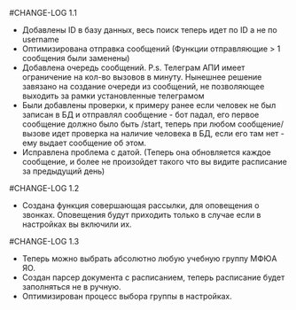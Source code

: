 #CHANGE-LOG 1.1

- Добавлены ID в базу данных, весь поиск теперь идет по ID а не по username
- Оптимизирована отправка сообщений (Функции отправляющие > 1 сообщения были заменены)
- Добавлена очередь сообщений. P.s. Телеграм АПИ имеет ограничение на кол-во вызовов в минуту. Нынешнее решение завязано на создание очереди из сообщений, не позволяющее выходить за рамки установленные телеграмом
- Были добавлены проверки, к примеру ранее если человек не был записан в БД и отправлял сообщение - бот падал, его первое сообщение должно было быть /start, теперь при любом сообщение/вызове идет проверка на наличие человека в БД, если его там нет - ему выдает сообщение об этом.
- Исправлена проблема с датой. (Теперь она обновляется каждое сообщение, и более не произойдет такого что вы видите расписание за предыдущий день)

#CHANGE-LOG 1.2

- Создана функция совершающая рассылки, для оповещения о звонках. Оповещения будут приходить только в случае если в настройках вы включили их.

#CHANGE-LOG 1.3

- Теперь можно выбрать абсолютно любую учебную группу МФЮА ЯО.
- Создан парсер документа с расписанием, теперь расписание будет заполняться не в ручную.
- Оптимизирован процесс выбора группы в настройках.